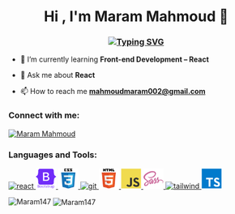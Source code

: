 <h1 align="center">Hi , I'm Maram Mahmoud 👋</h1>
<h3 align="center" ><a href="https://www.linkedin.com/in/devmaraam"><img src="https://readme-typing-svg.herokuapp.com?font=Montserrat&weight=800&size=30&pause=1000&color=65F780&width=435&lines=Software+Engineer;Frontend+Developer" alt="Typing SVG" /></a></h3>


- 🌱 I’m currently learning **Front-end Development – React**

- 💬 Ask me about **React**

- 📫 How to reach me **mahmoudmaram002@gmail.com**

<h3 align="left">Connect with me:</h3>
<p align="left">
<a href="https://linkedin.com/in/devmaraam" target="blank"><img align="center" src="https://raw.githubusercontent.com/rahuldkjain/github-profile-readme-generator/master/src/images/icons/Social/linked-in-alt.svg" alt="Maram Mahmoud" height="30" width="40" /></a>
</p>

<h3 align="left">Languages and Tools:</h3>
<p align="left"> <a href="https://react.io" target="_blank" rel="noreferrer"> <img src="https://react.io/assets/images/logos/react/react.svg" alt="react" width="40" height="40"/> </a> <a href="https://getbootstrap.com" target="_blank" rel="noreferrer"> <img src="https://raw.githubusercontent.com/devicons/devicon/master/icons/bootstrap/bootstrap-plain-wordmark.svg" alt="bootstrap" width="40" height="40"/> </a> <a href="https://www.w3schools.com/css/" target="_blank" rel="noreferrer"> <img src="https://raw.githubusercontent.com/devicons/devicon/master/icons/css3/css3-original-wordmark.svg" alt="css3" width="40" height="40"/> </a> <a href="https://git-scm.com/" target="_blank" rel="noreferrer"> <img src="https://www.vectorlogo.zone/logos/git-scm/git-scm-icon.svg" alt="git" width="40" height="40"/> </a> <a href="https://www.w3.org/html/" target="_blank" rel="noreferrer"> <img src="https://raw.githubusercontent.com/devicons/devicon/master/icons/html5/html5-original-wordmark.svg" alt="html5" width="40" height="40"/> </a> <a href="https://developer.mozilla.org/en-US/docs/Web/JavaScript" target="_blank" rel="noreferrer"> <img src="https://raw.githubusercontent.com/devicons/devicon/master/icons/javascript/javascript-original.svg" alt="javascript" width="40" height="40"/> </a> <a href="https://sass-lang.com" target="_blank" rel="noreferrer"> <img src="https://raw.githubusercontent.com/devicons/devicon/master/icons/sass/sass-original.svg" alt="sass" width="40" height="40"/> </a> <a href="https://tailwindcss.com/" target="_blank" rel="noreferrer"> <img src="https://www.vectorlogo.zone/logos/tailwindcss/tailwindcss-icon.svg" alt="tailwind" width="40" height="40"/> </a> <a href="https://www.typescriptlang.org/" target="_blank" rel="noreferrer"> <img src="https://raw.githubusercontent.com/devicons/devicon/master/icons/typescript/typescript-original.svg" alt="typescript" width="40" height="40"/> </a> </p>

<p><img align="left" src="https://github-readme-stats.vercel.app/api/top-langs?username=Maram147&show_icons=true&locale=en&layout=compact" alt="Maram147" /></p>

<p>&nbsp;<img align="center" src="https://github-readme-stats.vercel.app/api?username=Maram147&show_icons=true&locale=en" alt="Maram147" /></p>
